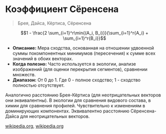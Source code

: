 # Коэффициент Сёренсена

> Брея, Дайса, Кёртиса, Сёренсена

$$1 - \frac{2 \sum_{i=1}^r\min{(A_i, B_i)}}{\sum_{i=1}^r{A_i} + \sum_{i=1}^r{B_i}}$$

* **Описание:** Мера сходства, основанная на отношении удвоенной суммы покомпонентных минимумов (пересечения) к сумме всех значений в обоих векторах.
* **Когда полезно:** Часто используется в экологии, анализе изображений (для оценки перекрытия сегментов), сравнении множеств.
* **Диапазон:** От 0 до 1. Где 0 - полное сходство; 1 - сходство полностью отсутствует.

Аналогично расстоянию Брея-Кёртиса (для неотрицательных векторов они эквивалентны).
В экологии для сравнения видового состава, в химии для сравнения профилей. Чувствительно к изменениям в доминирующих компонентах. Эквивалентно расстоянию Сёренсена-Дайса для неотрицательных векторов.

[wikipedia.org](https://en.wikipedia.org/wiki/Dice-S%C3%B8rensen_coefficient),
[wikipedia.org](https://en.wikipedia.org/wiki/Bray%E2%80%93Curtis_dissimilarity)

